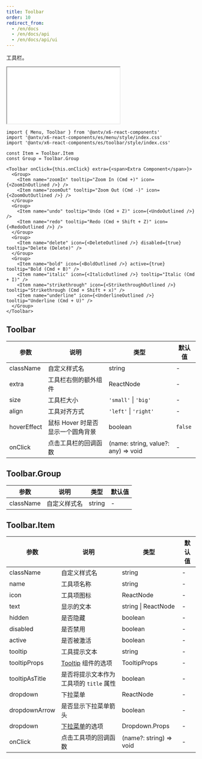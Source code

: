 ```yaml
---
title: Toolbar
order: 10
redirect_from:
  - /en/docs
  - /en/docs/api
  - /en/docs/api/ui
---
```


工具栏。

<iframe src="/demos/api/ui/toolbar/basic"></iframe>

```tsx
import { Menu, Toolbar } from '@antv/x6-react-components'
import '@antv/x6-react-components/es/menu/style/index.css'
import '@antv/x6-react-components/es/toolbar/style/index.css'

const Item = Toolbar.Item
const Group = Toolbar.Group

<Toolbar onClick={this.onClick} extra={<span>Extra Component</span>}>
  <Group>
    <Item name="zoomIn" tooltip="Zoom In (Cmd +)" icon={<ZoomInOutlined />} />
    <Item name="zoomOut" tooltip="Zoom Out (Cmd -)" icon={<ZoomOutOutlined />} />
  </Group>
  <Group>
    <Item name="undo" tooltip="Undo (Cmd + Z)" icon={<UndoOutlined />} />
    <Item name="redo" tooltip="Redo (Cmd + Shift + Z)" icon={<RedoOutlined />} />
  </Group>
  <Group>
    <Item name="delete" icon={<DeleteOutlined />} disabled={true} tooltip="Delete (Delete)" />
  </Group>
  <Group>
    <Item name="bold" icon={<BoldOutlined />} active={true} tooltip="Bold (Cmd + B)" />
    <Item name="italic" icon={<ItalicOutlined />} tooltip="Italic (Cmd + I)" />
    <Item name="strikethrough" icon={<StrikethroughOutlined />} tooltip="Strikethrough (Cmd + Shift + x)" />
    <Item name="underline" icon={<UnderlineOutlined />} tooltip="Underline (Cmd + U)" />
  </Group>
</Toolbar>
```

## Toolbar

| 参数 | 说明 | 类型 | 默认值 |
| --- | --- | --- | --- |
| className | 自定义样式名 | string | - |
| extra | 工具栏右侧的额外组件 | ReactNode | - |
| size | 工具栏大小 | `'small'` \| `'big'` | - |
| align | 工具对齐方式 | `'left'` \| `'right'` | - |
| hoverEffect | 鼠标 Hover 时是否显示一个圆角背景 | boolean | `false` |
| onClick | 点击工具栏的回调函数 | (name: string, value?: any) => void | - |

## Toolbar.Group

| 参数      | 说明         | 类型   | 默认值 |
| --------- | ------------ | ------ | ------ |
| className | 自定义样式名 | string | -      |

## Toolbar.Item

| 参数 | 说明 | 类型 | 默认值 |
| --- | --- | --- | --- |
| className | 自定义样式名 | string | - |
| name | 工具项名称 | string | - |
| icon | 工具项图标 | ReactNode | - |
| text | 显示的文本 | string \| ReactNode | - |
| hidden | 是否隐藏 | boolean | - |
| disabled | 是否禁用 | boolean | - |
| active | 是否被激活 | boolean | - |
| tooltip | 工具提示文本 | string | - |
| tooltipProps | [Tooltip](https://ant.design/components/tooltip-cn/) 组件的选项 | TooltipProps | - |
| tooltipAsTitle | 是否将提示文本作为工具项的 `title` 属性 | boolean | - |
| dropdown | 下拉菜单 | ReactNode | - |
| dropdownArrow | 是否显示下拉菜单箭头 | boolean | - |
| dropdown | [下拉菜单](/en/docs/api/ui/dropdown)的选项 | Dropdown.Props | - |
| onClick | 点击工具项的回调函数 | (name?: string) => void | - |
